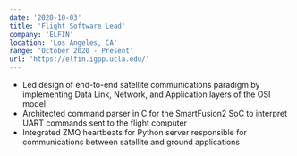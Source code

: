 ```yaml
---
date: '2020-10-03'
title: 'Flight Software Lead'
company: 'ELFIN'
location: 'Los Angeles, CA'
range: 'October 2020 - Present'
url: 'https://elfin.igpp.ucla.edu/'
---
```


- Led design of end-to-end satellite communications paradigm by implementing Data Link, Network, and Application layers of the OSI model
- Architected command parser in C for the SmartFusion2 SoC to interpret UART commands sent to the flight computer
- Integrated ZMQ heartbeats for Python server responsible for communications between satellite and ground applications
